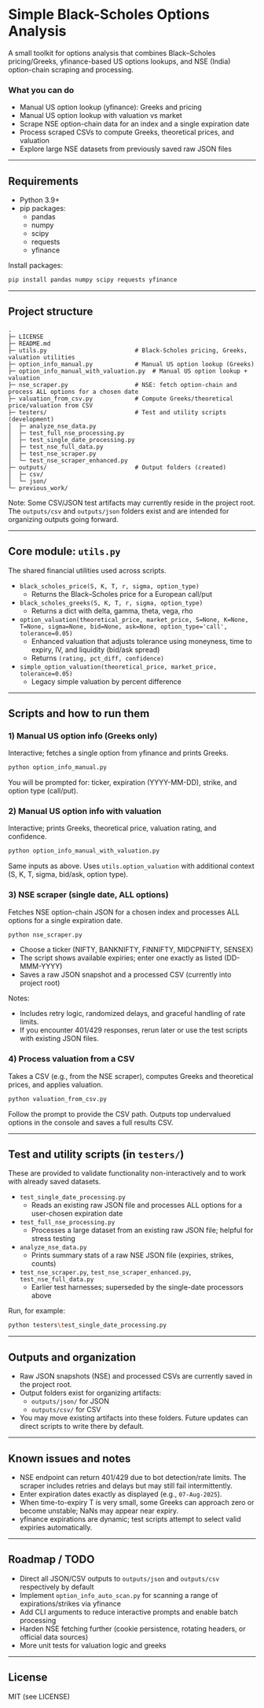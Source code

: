 # Simple Black-Scholes Options Analysis

A small toolkit for options analysis that combines Black–Scholes pricing/Greeks, yfinance-based US options lookups, and NSE (India) option-chain scraping and processing.

### What you can do
- Manual US option lookup (yfinance): Greeks and pricing
- Manual US option lookup with valuation vs market
- Scrape NSE option-chain data for an index and a single expiration date
- Process scraped CSVs to compute Greeks, theoretical prices, and valuation
- Explore large NSE datasets from previously saved raw JSON files

---

## Requirements
- Python 3.9+
- pip packages:
  - pandas
  - numpy
  - scipy
  - requests
  - yfinance

Install packages:
```bash
pip install pandas numpy scipy requests yfinance
```

---

## Project structure
```
.
├─ LICENSE
├─ README.md
├─ utils.py                         # Black-Scholes pricing, Greeks, valuation utilities
├─ option_info_manual.py            # Manual US option lookup (Greeks)
├─ option_info_manual_with_valuation.py  # Manual US option lookup + valuation
├─ nse_scraper.py                   # NSE: fetch option-chain and process ALL options for a chosen date
├─ valuation_from_csv.py            # Compute Greeks/theoretical price/valuation from CSV
├─ testers/                         # Test and utility scripts (development)
│  ├─ analyze_nse_data.py
│  ├─ test_full_nse_processing.py
│  ├─ test_single_date_processing.py
│  ├─ test_nse_full_data.py
│  ├─ test_nse_scraper.py
│  └─ test_nse_scraper_enhanced.py
├─ outputs/                         # Output folders (created)
│  ├─ csv/
│  └─ json/
└─ previous_work/
```
Note: Some CSV/JSON test artifacts may currently reside in the project root. The `outputs/csv` and `outputs/json` folders exist and are intended for organizing outputs going forward.

---

## Core module: `utils.py`
The shared financial utilities used across scripts.

- `black_scholes_price(S, K, T, r, sigma, option_type)`
  - Returns the Black–Scholes price for a European call/put
- `black_scholes_greeks(S, K, T, r, sigma, option_type)`
  - Returns a dict with delta, gamma, theta, vega, rho
- `option_valuation(theoretical_price, market_price, S=None, K=None, T=None, sigma=None, bid=None, ask=None, option_type='call', tolerance=0.05)`
  - Enhanced valuation that adjusts tolerance using moneyness, time to expiry, IV, and liquidity (bid/ask spread)
  - Returns `(rating, pct_diff, confidence)`
- `simple_option_valuation(theoretical_price, market_price, tolerance=0.05)`
  - Legacy simple valuation by percent difference

---

## Scripts and how to run them

### 1) Manual US option info (Greeks only)
Interactive; fetches a single option from yfinance and prints Greeks.
```bash
python option_info_manual.py
```
You will be prompted for: ticker, expiration (YYYY-MM-DD), strike, and option type (call/put).

### 2) Manual US option info with valuation
Interactive; prints Greeks, theoretical price, valuation rating, and confidence.
```bash
python option_info_manual_with_valuation.py
```
Same inputs as above. Uses `utils.option_valuation` with additional context (S, K, T, sigma, bid/ask, option type).

### 3) NSE scraper (single date, ALL options)
Fetches NSE option-chain JSON for a chosen index and processes ALL options for a single expiration date.
```bash
python nse_scraper.py
```
- Choose a ticker (NIFTY, BANKNIFTY, FINNIFTY, MIDCPNIFTY, SENSEX)
- The script shows available expiries; enter one exactly as listed (DD-MMM-YYYY)
- Saves a raw JSON snapshot and a processed CSV (currently into project root)

Notes:
- Includes retry logic, randomized delays, and graceful handling of rate limits.
- If you encounter 401/429 responses, rerun later or use the test scripts with existing JSON files.

### 4) Process valuation from a CSV
Takes a CSV (e.g., from the NSE scraper), computes Greeks and theoretical prices, and applies valuation.
```bash
python valuation_from_csv.py
```
Follow the prompt to provide the CSV path. Outputs top undervalued options in the console and saves a full results CSV.

---

## Test and utility scripts (in `testers/`)
These are provided to validate functionality non-interactively and to work with already saved datasets.

- `test_single_date_processing.py`
  - Reads an existing raw JSON file and processes ALL options for a user-chosen expiration date
- `test_full_nse_processing.py`
  - Processes a large dataset from an existing raw JSON file; helpful for stress testing
- `analyze_nse_data.py`
  - Prints summary stats of a raw NSE JSON file (expiries, strikes, counts)
- `test_nse_scraper.py`, `test_nse_scraper_enhanced.py`, `test_nse_full_data.py`
  - Earlier test harnesses; superseded by the single-date processors above

Run, for example:
```bash
python testers\test_single_date_processing.py
```

---

## Outputs and organization
- Raw JSON snapshots (NSE) and processed CSVs are currently saved in the project root.
- Output folders exist for organizing artifacts:
  - `outputs/json/` for JSON
  - `outputs/csv/` for CSV
- You may move existing artifacts into these folders. Future updates can direct scripts to write there by default.

---

## Known issues and notes
- NSE endpoint can return 401/429 due to bot detection/rate limits. The scraper includes retries and delays but may still fail intermittently.
- Enter expiration dates exactly as displayed (e.g., `07-Aug-2025`).
- When time-to-expiry T is very small, some Greeks can approach zero or become unstable; NaNs may appear near expiry.
- yfinance expirations are dynamic; test scripts attempt to select valid expiries automatically.

---

## Roadmap / TODO
- Direct all JSON/CSV outputs to `outputs/json` and `outputs/csv` respectively by default
- Implement `option_info_auto_scan.py` for scanning a range of expirations/strikes via yfinance
- Add CLI arguments to reduce interactive prompts and enable batch processing
- Harden NSE fetching further (cookie persistence, rotating headers, or official data sources)
- More unit tests for valuation logic and greeks

---

## License
MIT (see LICENSE)
